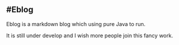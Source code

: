 #Eblog
---

Eblog is a markdown blog which using pure Java to run.

It is still under develop and I wish more people join this fancy work.